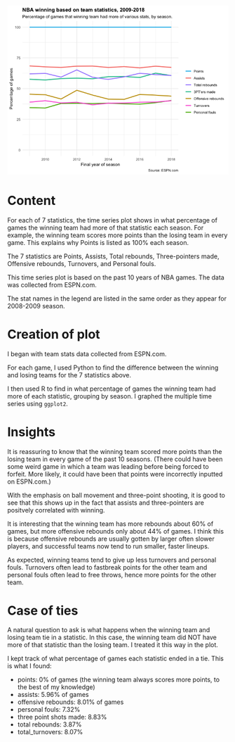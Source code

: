 ![plot2](https://github.com/djjung2/NBA-Data-Analysis/blob/master/Data%20Visualizations/Plot2_July22.png)

# Content

For each of 7 statistics, the time series plot shows in what percentage of games the winning team had more of that statistic each season. 
For example, the winning team scores more points than the losing team in every game. 
This explains why Points is listed as 100% each season.

The 7 statistics are Points, Assists, Total rebounds, Three-pointers made, Offensive rebounds, Turnovers, and Personal fouls.

This time series plot is based on the past 10 years of NBA games. The data was collected from ESPN.com.

The stat names in the legend are listed in the same order as they appear for 2008-2009 season.

# Creation of plot

I began with team stats data collected from ESPN.com.

For each game, I used Python to find the difference between the winning and losing teams for the 7 statistics above.

I then used R to find in what percentage of games the winning team had more of each statistic, grouping by season.
I graphed the multiple time series using `ggplot2`. 

# Insights

It is reassuring to know that the winning team scored more points than the losing team in every game of the past 10 seasons.
(There could have been some weird game in which a team was leading before being forced to forfeit. More likely, it could have been that points were incorrectly inputted on ESPN.com.)

With the emphasis on ball movement and three-point shooting, it is good to see that this shows up in the fact that assists and three-pointers are positvely correlated with winning.

It is interesting that the winning team has more rebounds about 60% of games, but more offensive rebounds only about 44% of games.
I think this is because offensive rebounds are usually gotten by larger often slower players, and successful teams now tend to run smaller, faster lineups.

As expected, winning teams tend to give up less turnovers and personal fouls. 
Turnovers often lead to fastbreak points for the other team and personal fouls often lead to free throws, hence more points for the other team. 

# Case of ties

A natural question to ask is what happens when the winning team and losing team tie in a statistic.
In this case, the winning team did NOT have more of that statistic than the losing team.
I treated it this way in the plot.

I kept track of what percentage of games each statistic ended in a tie. This is what I found:

- points: 0% of games (the winning team always scores more points, to the best of my knowledge)
- assists: 5.96% of games
- offensive rebounds: 8.01% of games
- personal fouls: 7.32%
- three point shots made: 8.83%
- total rebounds: 3.87% 
- total_turnovers: 8.07%
